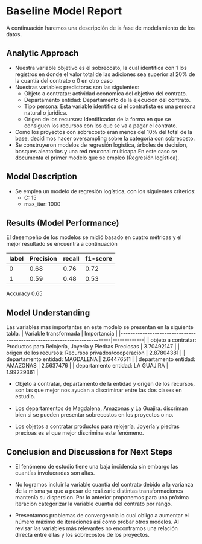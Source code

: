 # Baseline Model Report

A continuación haremos una descripción de la fase de modelamiento de los datos.

## Analytic Approach
* Nuestra variable objetivo es el sobrecosto, la cual identifica con 1 los registros en donde el valor total de las adiciones sea superior al 20% de la cuantía del contrato o 0 en otro caso
* Nuestras variables predictoras son las siguientes:
	* Objeto a contratar: actividad economica del objetivo del contrato.
	* Departamento entidad: Departamento de la ejecución del contrato.
	* Tipo persona: Esta variable identifica si el contratista es una persona natural o jurídica.
	* Origen de los recursos: Identificador de la forma en que se consiguen los recursos con los que se va a pagar el contrato.
* Como los proyectos con sobrecosto eran menos del 10% del total de la base, decidimos hacer oversampling sobre la categoría con sobrecosto.
* Se construyeron modelos de regresión logística, árboles de decision, bosques aleatorios y una red neuronal multicapa.En este caso se documenta el primer modelo que se empleó (Regresión logística).

## Model Description

* Se emplea un modelo de regresión logística, con los siguientes criterios:
  * C: 15
  * max_iter: 1000




## Results (Model Performance)
El desempeño de los modelos se midió basado en cuatro métricas y el mejor resultado se encuentra a continuación

| label    | Precision | recall | f1-score |
|----------|-----------|--------|----------|
| 0        | 0.68      | 0.76   | 0.72     |
| 1        | 0.59      | 0.48   | 0.53     |

Accuracy 0.65



## Model Understanding

Las variables mas importantes en este modelo se presentan en la siguiente tabla.
| Variable transformada                                                    | Importancia |
|--------------------------------------------------------------------------|-------------|
| objeto a contratar: Productos para Relojería, Joyería y Piedras Preciosas | 3.70492147  |
| origen de los recursos: Recursos privados/cooperación                     | 2.87804381  |
| departamento entidad: MAGDALENA                                           | 2.64476511  |
| departamento entidad: AMAZONAS                                            | 2.5637476   |
| departamento entidad: LA GUAJIRA                                          | 1.99229361  |


* Objeto a contratar, departamento de la entidad  y origen de los recursos, son las que mejor nos ayudan a discriminar entre las dos clases en estudio.

* Los departamentos de Magdalena, Amazonas y La Guajira. discriman bien si se pueden presentar sobrecostos en los proyectos o no.
  
* Los objetos a contratar productos para relojería, Joyería y piedras precioas es el que mejor discrimina este fenómeno.

## Conclusion and Discussions for Next Steps

* El fenómeno de estudio tiene una baja incidencia sin embargo las cuantías involucradas son altas. 
  
* No logramos incluir la variable cuantía del contrato debido a la varianza de la misma ya que a pesar de realizarle distintas transformaciones mantenía su dispersion. Por lo anterior proponemos para una próxima iteracion categorizar la variable cuantía del contrato por rango.
  
* Presentamos problemas de convergencia lo cual obligo a aumentar el número máximo de iteraciones así como probar otros modelos. Al revisar las variables más relevantes no encontramos una relación directa entre ellas y los sobrecostos de los proyectos.
